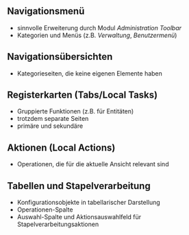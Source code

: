 ## Navigationsmenü

- sinnvolle Erweiterung durch Modul _Administration Toolbar_
- Kategorien und Menüs (z.B. _Verwaltung_, _Benutzermenü_)

## Navigationsübersichten

- Kategorieseiten, die keine eigenen Elemente haben

## Registerkarten (Tabs/Local Tasks)

- Gruppierte Funktionen (z.B. für Entitäten)
- trotzdem separate Seiten
- primäre und sekundäre

## Aktionen (Local Actions)

- Operationen, die für die aktuelle Ansicht relevant sind

## Tabellen und Stapelverarbeitung

- Konfigurationsobjekte in tabellarischer Darstellung
- Operationen-Spalte
- Auswahl-Spalte und Aktionsauswahlfeld für Stapelverarbeitungsaktionen
